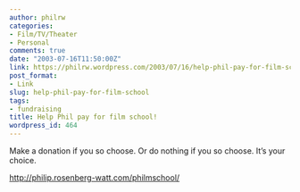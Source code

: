 ```yaml
---
author: philrw
categories:
- Film/TV/Theater
- Personal
comments: true
date: "2003-07-16T11:50:00Z"
link: https://philrw.wordpress.com/2003/07/16/help-phil-pay-for-film-school/
post_format:
- Link
slug: help-phil-pay-for-film-school
tags:
- fundraising
title: Help Phil pay for film school!
wordpress_id: 464
---
```


Make a donation if you so choose. Or do nothing if you so choose. It’s your choice.

http://philip.rosenberg-watt.com/philmschool/
